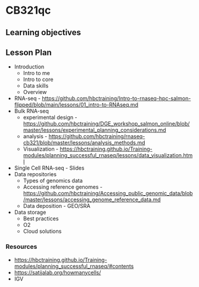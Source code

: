 # CB321qc
## Learning objectives

## Lesson Plan

* Introduction
    * Intro to me
    * Intro to core
    * Data skills
    * Overview
* RNA-seq - https://github.com/hbctraining/Intro-to-rnaseq-hpc-salmon-flipped/blob/main/lessons/01_intro-to-RNAseq.md
* Bulk RNA-seq
    * experimental design - https://github.com/hbctraining/DGE_workshop_salmon_online/blob/master/lessons/experimental_planning_considerations.md
    * analysis - https://github.com/hbctraining/rnaseq-cb321/blob/master/lessons/analysis_methods.md
    * Visualization - https://hbctraining.github.io/Training-modules/planning_successful_rnaseq/lessons/data_visualization.html
* Single Cell RNA-seq - Slides
* Data repositories
    * Types of genomics data
    * Accessing reference genomes - https://github.com/hbctraining/Accessing_public_genomic_data/blob/master/lessons/accessing_genome_reference_data.md
    * Data deposition - GEO/SRA
* Data storage 
    * Best practices
    * O2
    * Cloud solutions

### Resources

* https://hbctraining.github.io/Training-modules/planning_successful_rnaseq/#contents
* https://satijalab.org/howmanycells/
* IGV


